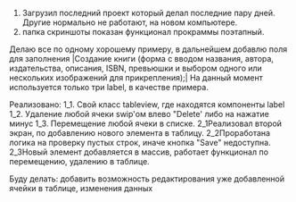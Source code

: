 1. Загрузил последний проект который делал последние пару дней. Другие нормально не работают, на новом компьютере.
2. папка скриншоты показан функционал прокраммы поэтапный.


Делаю все по одному хорошему примеру, в дальнейшем добавлю поля для заполнения
|Создание книги (форма с вводом названия, автора, издательства, описания, ISBN, превьюшки и выбором одного или нескольких изображений для прикрепления);|
На данный момент используется только три label, в качестве примера.

Реализовано:
1_1. Свой класс tableview, где находятся компоненты label
1_2. Удаление любой ячеки swip'ом влево "Delete' либо на нажатие минус 
1_3. Перемещение любой ячеки в списке.
2_1Реализовал второй экран, по добавлению нового элемента в таблицу.
2_2Проработана логика на проверку пустых строк, иначе кнопка "Save" недоступна.
2_3Новый элемент добавляется в массив, работает функционал по перемещению, удалению в таблице.


Буду делать:
добавить возможность редактирования уже добавленной ячейки в таблице, изменения данных
